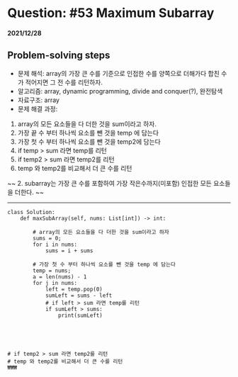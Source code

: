 # Question: #53 Maximum Subarray
#### 2021/12/28


## Problem-solving steps
* 문제 해석: array의 가장 큰 수를 기준으로 인접한 수를 양쪽으로 더해가다 합친 수가 적어지면 그 전 수를 리턴하자.
* 알고리즘: array, dynamic programming, divide and conquer(?), 완전탐색
* 자료구조: array
* 문제 해결 과정: 
1. array의 모든 요소들을 다 더한 것을 sum이라고 하자.
2. 가장 끝 수 부터 하나씩 요소를 뺀 것을 temp 에 담는다
3. 가장 첫 수 부터 하나씩 요소를 뺀 것을 temp2에 담는다
4. if temp > sum 라면 temp를 리턴
5. if temp2 > sum 라면 temp2를 리턴
6. temp 와 temp2를 비교해서 더 큰 수를 리턴


~~ 2. subarray는 가장 큰 수를 포함하여 가장 작은수까지(미포함) 인접한 모든 요소들을 더한다. ~~




---
```python3
class Solution:
    def maxSubArray(self, nums: List[int]) -> int:
        
        # array의 모든 요소들을 다 더한 것을 sum이라고 하자
        sums = 0;
        for i in nums:
            sums = i + sums
        
        # 가장 첫 수 부터 하나씩 요소를 뺀 것을 temp 에 담는다
        temp = nums;
        a = len(nums) - 1
        for j in nums:            
            left = temp.pop(0)
            sumLeft = sums - left
            # if left > sum 라면 temp를 리턴
            if sumLeft > sums:
                print(sumLeft)
                
            
        
        

# if temp2 > sum 라면 temp2를 리턴
# temp 와 temp2를 비교해서 더 큰 수를 리턴
₩₩₩            
            
            
        
            
        

